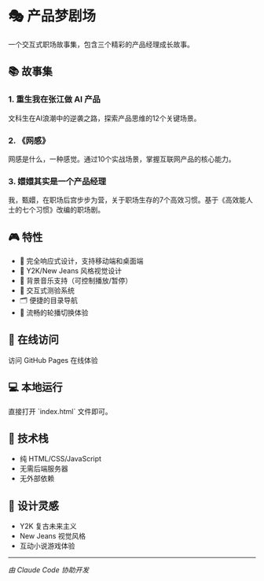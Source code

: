 # 🎭 产品梦剧场

一个交互式职场故事集，包含三个精彩的产品经理成长故事。

## 📚 故事集

### 1. 重生我在张江做 AI 产品
文科生在AI浪潮中的逆袭之路，探索产品思维的12个关键场景。

### 2. 《网感》
网感是什么，一种感觉。通过10个实战场景，掌握互联网产品的核心能力。

### 3. 嬛嬛其实是一个产品经理
我，甄嬛，在职场后宫步步为营，关于职场生存的7个高效习惯。基于《高效能人士的七个习惯》改编的职场剧。

## 🎮 特性

- 📱 完全响应式设计，支持移动端和桌面端
- 🎨 Y2K/New Jeans 风格视觉设计
- 🎵 背景音乐支持（可控制播放/暂停）
- 📖 交互式测验系统
- 🗂️ 便捷的目录导航
- 🎪 流畅的轮播切换体验

## 🚀 在线访问

访问 GitHub Pages 在线体验

## 💻 本地运行

直接打开 \`index.html\` 文件即可。

## 📝 技术栈

- 纯 HTML/CSS/JavaScript
- 无需后端服务器
- 无外部依赖

## 🎨 设计灵感

- Y2K 复古未来主义
- New Jeans 视觉风格
- 互动小说游戏体验

---

*由 Claude Code 协助开发*
